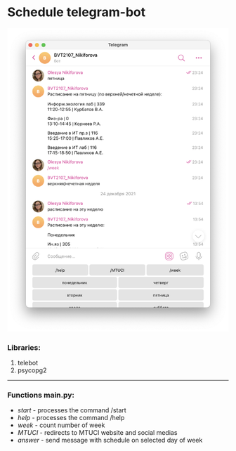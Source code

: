 # Schedule telegram-bot

![alt text](https://github.com/nikifolesya/Nikiforova_BVT2107/blob/master/images/telegram-bot.png)

### Libraries:

1. telebot
2. psycopg2

---

### Functions main.py:

* _start_ - processes the command /start
* _help_ - processes the command /help
* _week_ - count number of week
* _MTUCI_ - redirects to MTUCI website and social medias
* _answer_ - send message with schedule on selected day of week